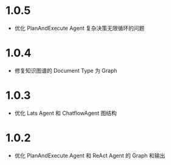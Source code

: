 # 1.0.5
* 优化 PlanAndExecute Agent 复杂决策无限循环的问题

# 1.0.4
* 修复知识图谱的 Document Type 为 Graph

# 1.0.3
* 优化 Lats Agent 和 ChatflowAgent 图结构

# 1.0.2
* 优化 PlanAndExecute Agent 和 ReAct Agent 的 Graph 和输出